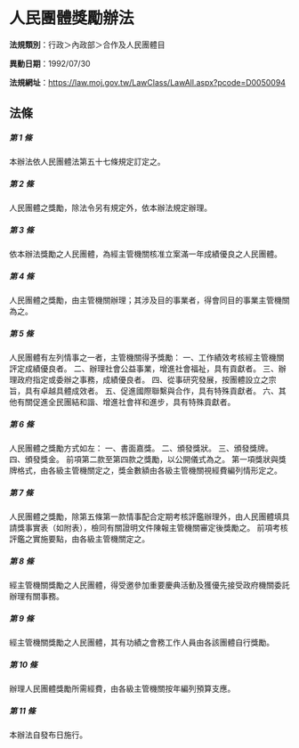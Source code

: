 # 人民團體獎勵辦法

**法規類別**：行政＞內政部＞合作及人民團體目

**異動日期**：1992/07/30  

**法規網址**：https://law.moj.gov.tw/LawClass/LawAll.aspx?pcode=D0050094





## 法條
##### 第 1 條
本辦法依人民團體法第五十七條規定訂定之。

##### 第 2 條
人民團體之獎勵，除法令另有規定外，依本辦法規定辦理。

##### 第 3 條
依本辦法獎勵之人民團體，為經主管機關核准立案滿一年成績優良之人民團體。

##### 第 4 條
人民團體之獎勵，由主管機關辦理；其涉及目的事業者，得會同目的事業主管機關為之。

##### 第 5 條
人民團體有左列情事之一者，主管機關得予獎勵：
一、工作績效考核經主管機關評定成績優良者。
二、辦理社會公益事業，增進社會福祉，具有貢獻者。
三、辦理政府指定或委辦之事務，成績優良者。
四、從事研究發展，按團體設立之宗旨，具有卓越具體成效者。
五、促進國際聯繫與合作，具有特殊貢獻者。
六、其他有關促進全民團結和諧、增進社會祥和進步，具有特殊貢獻者。

##### 第 6 條
人民團體之獎勵方式如左：
一、書面嘉獎。
二、頒發獎狀。
三、頒發獎牌。
四、頒發獎金。
前項第二款至第四款之獎勵，以公開儀式為之。
第一項獎狀與獎牌格式，由各級主管機關定之，獎金數額由各級主管機關視經費編列情形定之。

##### 第 7 條
人民團體之獎勵，除第五條第一款情事配合定期考核評鑑辦理外，由人民團體填具請獎事實表（如附表），檢同有關證明文件陳報主管機關審定後獎勵之。
前項考核評鑑之實施要點，由各級主管機關定之。

##### 第 8 條
經主管機關獎勵之人民團體，得受邀參加重要慶典活動及獲優先接受政府機關委託辦理有關事務。

##### 第 9 條
經主管機關獎勵之人民團體，其有功績之會務工作人員由各該團體自行獎勵。

##### 第 10 條
辦理人民團體獎勵所需經費，由各級主管機關按年編列預算支應。

##### 第 11 條
本辦法自發布日施行。


